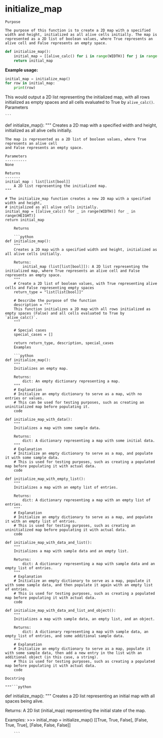 # initialize_map

    Purpose

    The purpose of this function is to create a 2D map with a specified width and height, initialized as all alive cells initially. The map is represented as a 2D list of boolean values, where True represents an alive cell and False represents an empty space.

```python
def initialize_map():
    initial_map = [[alive_calc() for i in range(WIDTH)] for j in range(HEIGHT)]
    return initial_map
```

**Example usage:**
```python
initial_map = initialize_map()
for row in initial_map:
    print(row)
```
This would output a 2D list representing the initialized map, with all rows initialized as empty spaces and all cells evaluated to True by `alive_calc()`.
    Parameters

    ```
def initialize_map():
    """
    Creates a 2D map with a specified width and height, initialized as all alive cells initially.

    The map is represented as a 2D list of boolean values, where True represents an alive cell
    and False represents an empty space.

    Parameters
    ----------
    None

    Returns
    -------
    initial_map : list[list[bool]]
        A 2D list representing the initialized map.
    """

    # The initialize_map function creates a new 2D map with a specified width and height,
    # initialized as all alive cells initially.
    initial_map = [[alive_calc() for _ in range(WIDTH)] for _ in range(HEIGHT)]
    return initial_map
```
    Returns

    ```python
def initialize_map():
    """
    Creates a 2D map with a specified width and height, initialized as all alive cells initially.

    Returns:
        initial_map (list[list[bool]]): A 2D list representing the initialized map, where True represents an alive cell and False represents an empty space.
    """
    # Create a 2D list of boolean values, with True representing alive cells and False representing empty spaces
    return_type = "list[list[bool]]"
    
    # Describe the purpose of the function
    description = """
    This function initializes a 2D map with all rows initialized as empty spaces (False) and all cells evaluated to True by `alive_calc()`.
    """
    
    # Special cases
    special_cases = []
    
    return return_type, description, special_cases
    Examples

    ```python
def initialize_map():
    """
    Initializes an empty map.

    Returns:
        dict: An empty dictionary representing a map.
    """
    # Explanation
    # Initialize an empty dictionary to serve as a map, with no entries or values.
    # This can be used for testing purposes, such as creating an uninitialized map before populating it.
    code

def initialize_map_with_data():
    """
    Initializes a map with some sample data.

    Returns:
        dict: A dictionary representing a map with some initial data.
    """
    # Explanation
    # Initialize an empty dictionary to serve as a map, and populate it with some sample data.
    # This is used for testing purposes, such as creating a populated map before populating it with actual data.
    code

def initialize_map_with_empty_list():
    """
    Initializes a map with an empty list of entries.

    Returns:
        dict: A dictionary representing a map with an empty list of entries.
    """
    # Explanation
    # Initialize an empty dictionary to serve as a map, and populate it with an empty list of entries.
    # This is used for testing purposes, such as creating an uninitialized map before populating it with actual data.
    code

def initialize_map_with_data_and_list():
    """
    Initializes a map with sample data and an empty list.

    Returns:
        dict: A dictionary representing a map with sample data and an empty list of entries.
    """
    # Explanation
    # Initialize an empty dictionary to serve as a map, populate it with some sample data, and then populate it again with an empty list of entries.
    # This is used for testing purposes, such as creating a populated map before populating it with actual data.
    code

def initialize_map_with_data_and_list_and_object():
    """
    Initializes a map with sample data, an empty list, and an object.

    Returns:
        dict: A dictionary representing a map with sample data, an empty list of entries, and some additional sample data.
    """
    # Explanation
    # Initialize an empty dictionary to serve as a map, populate it with some sample data, then add a new entry in the list with an additional object (in this case, a string).
    # This is used for testing purposes, such as creating a populated map before populating it with actual data.
    code
```
    Docstring

    """```python
def initialize_map():
    """
   Creates a 2D list representing an initial map with all spaces being alive.

   Returns:
       A 2D list (initial_map) representing the initial state of the map.

   Examples:
       >>> initial_map = initialize_map()
       [[True, True, False],
        [False, True, True],
        [False, False, False]]
```"""
    ```